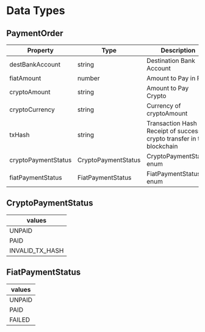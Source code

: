 # Data Types

## PaymentOrder

| Property            |  Type               | Description                                                               |
| ---------------     |  -------            | ------------------------------------------------------------------------- |
| destBankAccount     | string              | Destination Bank Account                                                  |
| fiatAmount          | number              | Amount to Pay in Fiat                                                     |
| cryptoAmount        | string              | Amount to Pay Crypto                                                      |
| cryptoCurrency      | string              | Currency of cryptoAmount                                                  |
| txHash              | string              | Transaction Hash Receipt of successful crypto transfer in the blockchain  |
| cryptoPaymentStatus | CryptoPaymentStatus | CryptoPaymentStatus enum                                                  |
| fiatPaymentStatus   | FiatPaymentStatus   | FiatPaymentStatus enum                                                    |


## CryptoPaymentStatus

| values          |
| --------------- |
| UNPAID          |
| PAID            |
| INVALID_TX_HASH |


## FiatPaymentStatus

| values          |
| --------------- |
| UNPAID          |
| PAID            |
| FAILED          |
